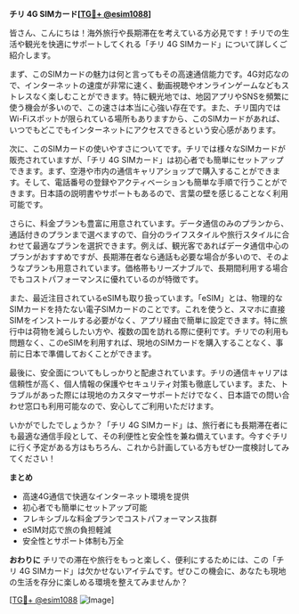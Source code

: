 **チリ 4G SIMカード[[TG💪+ @esim1088](https://t.me/s/esim1088)]**

皆さん、こんにちは！海外旅行や長期滞在を考えている方必見です！チリでの生活や観光を快適にサポートしてくれる「チリ 4G SIMカード」について詳しくご紹介します。

まず、このSIMカードの魅力は何と言ってもその高速通信能力です。4G対応なので、インターネットの速度が非常に速く、動画視聴やオンラインゲームなどもストレスなく楽しむことができます。特に観光地では、地図アプリやSNSを頻繁に使う機会が多いので、この速さは本当に心強い存在です。また、チリ国内ではWi-Fiスポットが限られている場所もありますから、このSIMカードがあれば、いつでもどこでもインターネットにアクセスできるという安心感があります。

次に、このSIMカードの使いやすさについてです。チリでは様々なSIMカードが販売されていますが、「チリ 4G SIMカード」は初心者でも簡単にセットアップできます。まず、空港や市内の通信キャリアショップで購入することができます。そして、電話番号の登録やアクティベーションも簡単な手順で行うことができます。日本語の説明書やサポートもあるので、言葉の壁を感じることなく利用可能です。

さらに、料金プランも豊富に用意されています。データ通信のみのプランから、通話付きのプランまで選べますので、自分のライフスタイルや旅行スタイルに合わせて最適なプランを選択できます。例えば、観光客であればデータ通信中心のプランがおすすめですが、長期滞在者なら通話も必要な場合が多いので、そのようなプランも用意されています。価格帯もリーズナブルで、長期間利用する場合でもコストパフォーマンスに優れているのが特徴です。

また、最近注目されているeSIMも取り扱っています。「eSIM」とは、物理的なSIMカードを持たない電子SIMカードのことです。これを使うと、スマホに直接SIMをインストールする必要がなく、アプリ経由で簡単に設定できます。特に旅行中は荷物を減らしたい方や、複数の国を訪れる際に便利です。チリでの利用も問題なく、このeSIMを利用すれば、現地のSIMカードを購入することなく、事前に日本で準備しておくことができます。

最後に、安全面についてもしっかりと配慮されています。チリの通信キャリアは信頼性が高く、個人情報の保護やセキュリティ対策も徹底しています。また、トラブルがあった際には現地のカスタマーサポートだけでなく、日本語での問い合わせ窓口も利用可能なので、安心してご利用いただけます。

いかがでしたでしょうか？「チリ 4G SIMカード」は、旅行者にも長期滞在者にも最適な通信手段として、その利便性と安全性を兼ね備えています。今すぐチリに行く予定がある方はもちろん、これから計画している方もぜひ一度検討してみてください！

**まとめ**
- 高速4G通信で快適なインターネット環境を提供
- 初心者でも簡単にセットアップ可能
- フレキシブルな料金プランでコストパフォーマンス抜群
- eSIM対応で旅の負担軽減
- 安全性とサポート体制も万全

**おわりに**
チリでの滞在や旅行をもっと楽しく、便利にするためには、この「チリ 4G SIMカード」は欠かせないアイテムです。ぜひこの機会に、あなたも現地の生活を存分に楽しめる環境を整えてみませんか？

[[TG💪+ @esim1088](https://t.me/s/esim1088) ![Image](https://i.postimg.cc/Y0z9fWf4/image.png)]